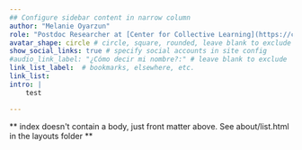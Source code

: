 ```yaml
---
## Configure sidebar content in narrow column
author: "Melanie Oyarzun"
role: "Postdoc Researcher at [Center for Collective Learning](https://centerforcollectivelearning.org)"
avatar_shape: circle # circle, square, rounded, leave blank to exclude
show_social_links: true # specify social accounts in site config
#audio_link_label: "¿Cómo decir mi nombre?:" # leave blank to exclude
link_list_label:  # bookmarks, elsewhere, etc.
link_list:
intro: | 
    test

---
```


** index doesn't contain a body, just front matter above.
See about/list.html in the layouts folder **